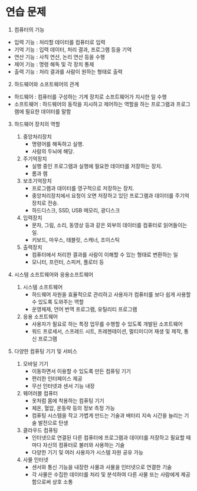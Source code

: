 # 연습 문제
1. 컴퓨터의 기능
- 입력 기능 : 처리할 데이터를 컴퓨터로 입력
- 기억 기능 : 입력 데이터, 처리 결과, 프로그램 등을 기억
- 연산 기능 : 사칙 연산, 논리 연산 등을 수행
- 제어 기능 : 명령 해독 및 각 장치 통제
- 출력 기능 : 처리 결과를 사람이 원하는 형태로 출력

2. 하드웨어와 소프트웨어의 관계
- 하드웨어 : 컴퓨터를 구성하는 기계 장치로 소프트웨어가 지시한 일 수행
- 소프트웨어 : 하드웨어의 동작을 지시하고 제어하는 역할을 하는 프로그램과 프로그램에 필요한 데이터를 말함

3. 하드웨어 장치의 역할
   1. 중앙처리장치
      - 명령어를 해독하고 실행.
      - 사람의 두뇌에 해당.
   2. 주기억장치 
      - 실행 중인 프로그램과 실행에 필요한 데이터를 저장하는 장치.
      - 롬과 램
   3. 보조기억장치
      - 프로그램과 데이터를 영구적으로 저장하는 장치. 
      - 중앙처리장치에서 요청이 오면 저장하고 있던 프로그램과 데이터를 주기억장치로 전송.
      - 하드디스크, SSD, USB 메모리, 광디스크
   4. 입력장치 
      - 문자, 그림, 소리, 동영상 등과 같은 외부의 데이터를 컴퓨터로 읽어들이는 일.
      - 키보드, 마우스, 태블릿, 스캐너, 조이스틱
   5. 출력장치 
      - 컴퓨터에서 처리한 결과를 사람이 이해할 수 있는 형태로 변환하는 일
      - 모니터, 프린터, 스피커, 플로터 등

4. 시스템 소프트웨어와 응용소프트웨어
   1. 시스템 소프트웨어
      - 하드웨어 자원을 효율적으로 관리하고 사용자가 컴퓨터를 보다 쉽게 사용할 수 있도록 도와주는 역할
      - 운영체제, 언어 번역 프로그램, 유틸리티 프로그램
   2. 응용 소프트웨어
      - 사용자가 필요로 하는 특정 업무를 수행할 수 있도록 개발된 소프트웨어
      - 워드 프로세서, 스프레드 시트, 프레젠테이션, 멀티미디어 재생 및 제작, 통신 프로그램
5. 다양한 컴퓨팅 기기 및 서비스
    1. 모바일 기기
       - 이동하면서 이용할 수 있도록 만든 컴퓨팅 기기
       - 편리한 인터페이스 제공
       - 무선 인터넷과 센서 기능 내장
    2. 웨어러블 컴퓨터
       - 옷처럼 몸에 착용하는 컴퓨팅 기기
       - 체온, 혈압, 운동략 등의 정보 측정 가능
       - 컴퓨팅 시스템을 작고 가볍게 만드는 기술과 배터리 지속 시간을 늘리는 기술 발전으로 탄생
    3. 클라우드 컴퓨팅
       - 인터넷으로 연결된 다른 컴퓨터에 프로그램과 데이터를 저장하고 필요할 때마다 자신의 컴퓨터로 불러와 사용하는 기술
       - 다양한 기기 및 여러 사용자가 시스템 자원 공유 가능
    4. 사물 인터넷
       - 센서와 통신 기능을 내장한 사물과 사물을 인터넷으로 연결한 기술
       - 각 사물은 수집한 데이터를 처리 및 분석하여 다른 사물 또는 사람에게 제공함으로써 상호 소통

